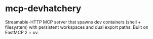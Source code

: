 # mcp-devhatchery
Streamable-HTTP MCP server that spawns dev containers (shell + filesystem) with persistent workspaces and dual export paths. Built on FastMCP 2 + uv.
